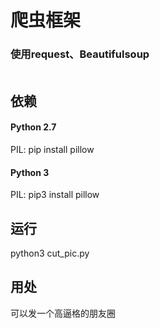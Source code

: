 
# 爬虫框架
### 使用request、Beautifulsoup

<table>
	<tr>
		<td style="padding:0">
		<img src="" alt="">
		</td>
		<td style="padding:0">
		<img src="" alt="">
		</td>
	</tr>
	<tr>
	    <td style="padding:0">
	    <img src="" alt="">
	    </td>
	</tr>
</table>

## 依赖

#### Python 2.7
PIL: pip install pillow

#### Python 3
PIL: pip3 install pillow

## 运行

python3 cut_pic.py

## 用处
可以发一个高逼格的朋友圈
